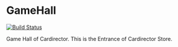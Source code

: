 # GameHall


[![Build Status](https://travis-ci.org/Mogara/GameHall.svg?branch=dev)](https://travis-ci.org/Mogara/GameHall)

Game Hall of Cardirector. This is the Entrance of Cardirector Store.
